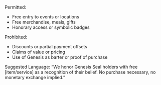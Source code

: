 Permitted:
- Free entry to events or locations
- Free merchandise, meals, gifts
- Honorary access or symbolic badges

Prohibited:
- Discounts or partial payment offsets
- Claims of value or pricing
- Use of Genesis as barter or proof of purchase

Suggested Language:
“We honor Genesis Seal holders with free [item/service] as a recognition of their belief. No purchase necessary, no monetary exchange implied.”
